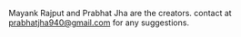 Mayank Rajput and Prabhat Jha are the creators. contact at prabhatjha940@gmail.com for any suggestions.
